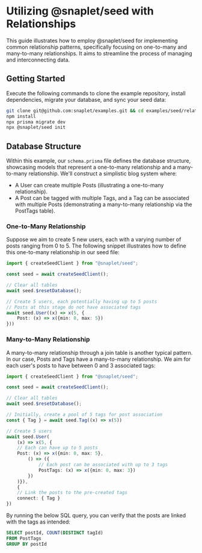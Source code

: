 # Utilizing @snaplet/seed with Relationships

This guide illustrates how to employ @snaplet/seed for implementing common relationship patterns, specifically focusing on one-to-many and many-to-many relationships. It aims to streamline the process of managing and interconnecting data.

## Getting Started

Execute the following commands to clone the example repository, install dependencies, migrate your database, and sync your seed data:

```bash
git clone git@github.com:snaplet/examples.git && cd examples/seed/relationships-examples
npm install
npx prisma migrate dev
npx @snaplet/seed init
```

## Database Structure

Within this example, our `schema.prisma` file defines the database structure, showcasing models that represent a one-to-many relationship and a many-to-many relationship. We'll construct a simplistic blog system where:

- A User can create multiple Posts (illustrating a one-to-many relationship).
- A Post can be tagged with multiple Tags, and a Tag can be associated with multiple Posts (demonstrating a many-to-many relationship via the PostTags table).

### One-to-Many Relationship

Suppose we aim to create 5 new users, each with a varying number of posts ranging from 0 to 5. The following snippet illustrates how to define this one-to-many relationship in our seed file:

```one-to-many.ts
import { createSeedClient } from "@snaplet/seed";

const seed = await createSeedClient();

// Clear all tables
await seed.$resetDatabase();

// Create 5 users, each potentially having up to 5 posts
// Posts at this stage do not have associated tags
await seed.User((x) => x(5, {
    Post: (x) => x({min: 0, max: 5})
}))
```

### Many-to-Many Relationship

A many-to-many relationship through a join table is another typical pattern. In our case, Posts and Tags have a many-to-many relationship. We aim for each user's posts to have between 0 and 3 associated tags:

```many-to-many.ts
import { createSeedClient } from "@snaplet/seed";

const seed = await createSeedClient();

// Clear all tables
await seed.$resetDatabase();

// Initially, create a pool of 5 tags for post association
const { Tag } = await seed.Tag((x) => x(5))

// Create 5 users
await seed.User(
    (x) => x(5, {
    // Each can have up to 5 posts
    Post: (x) => x({min: 0, max: 5},
        () => ({
            // Each post can be associated with up to 3 tags
            PostTags: (x) => x({min: 0, max: 3})
        })
    )}),
    {
    // Link the posts to the pre-created tags
    connect: { Tag }
})
```

By running the below SQL query, you can verify that the posts are linked with the tags as intended:

```sql
SELECT postId, COUNT(DISTINCT tagId)
FROM PostTags
GROUP BY postId
```